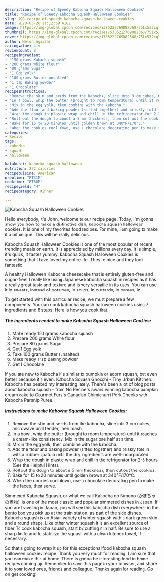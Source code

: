 ```yaml
---
description: "Recipe of Speedy Kabocha Squash Halloween Cookies"
title: "Recipe of Speedy Kabocha Squash Halloween Cookies"
slug: 798-recipe-of-speedy-kabocha-squash-halloween-cookies
date: 2020-05-26T11:12:59.418Z
image: https://img-global.cpcdn.com/recipes/5385222769082368/751x532cq70/kabocha-squash-halloween-cookies-recipe-main-photo.jpg
thumbnail: https://img-global.cpcdn.com/recipes/5385222769082368/751x532cq70/kabocha-squash-halloween-cookies-recipe-main-photo.jpg
cover: https://img-global.cpcdn.com/recipes/5385222769082368/751x532cq70/kabocha-squash-halloween-cookies-recipe-main-photo.jpg
author: Helen Aguilar
ratingvalue: 4.9
reviewcount: 8
recipeingredient:
- "150 grams Kabocha squash"
- "200 grams White flour"
- "80 grams Sugar"
- "1 Egg yolk"
- "100 grams Butter unsalted"
- "1 tsp Baking powder"
- "1 Chocolate"
recipeinstructions:
- "Remove the skin and seeds from the kabocha, slice into 3 cm cubes, microwave until tender, then mash."
- "In a bowl, whip the butter (brought to room temperature) until it reaches a cream-like consistency. Mix in the sugar one half at a time."
- "Mix in the egg yolk, then combine with the kabocha."
- "Add the flour and baking powder (sifted together) and briskly fold in with a rubber spatula until the dry ingredients are well-incorporated."
- "Wrap the dough in plastic wrap and chill in the refrigerator for 2-3 hours (See the Helpful Hints)."
- "Roll out the dough to about a 5 mm thickness, then cut out the cookies."
- "Bake for 15 to 20 minutes until golden brown at 340°F/170°C."
- "When the cookies cool down, use a chocolate decorating pen to make the faces, then serve."
categories:
- Recipe
tags:
- kabocha
- squash
- halloween

katakunci: kabocha squash halloween 
nutrition: 232 calories
recipecuisine: American
preptime: "PT31M"
cooktime: "PT60M"
recipeyield: "4"
recipecategory: Dinner

---
```



![Kabocha Squash Halloween Cookies](https://img-global.cpcdn.com/recipes/5385222769082368/751x532cq70/kabocha-squash-halloween-cookies-recipe-main-photo.jpg)

Hello everybody, it's John, welcome to our recipe page. Today, I'm gonna show you how to make a distinctive dish, kabocha squash halloween cookies. It is one of my favorites food recipes. For mine, I am going to make it a bit unique. This will be really delicious.

Kabocha Squash Halloween Cookies is one of the most popular of recent trending meals on earth. It is appreciated by millions every day. It is simple, it's quick, it tastes yummy. Kabocha Squash Halloween Cookies is something that I have loved my entire life. They're nice and they look fantastic.

A healthy Halloween Kabocha cheesecake that is entirely gluten-free and sugar-free! I really like using Japanese kabocha squash in recipes as it has a really great taste and texture and is very versatile in its uses. You can use it in sweets, instead of potatoes, in soups, in custards, in purees, in.


To get started with this particular recipe, we must prepare a few components. You can cook kabocha squash halloween cookies using 7 ingredients and 8 steps. Here is how you cook that.

<!--inarticleads1-->

##### The ingredients needed to make Kabocha Squash Halloween Cookies:

1. Make ready 150 grams Kabocha squash
1. Prepare 200 grams White flour
1. Prepare 80 grams Sugar
1. Get 1 Egg yolk
1. Take 100 grams Butter (unsalted)
1. Make ready 1 tsp Baking powder
1. Get 1 Chocolate


If you are new to Kabocha it&#39;s similar to pumpkin or acorn squash, but even better because it&#39;s even. Kabocha Squash Gnocchi - Tiny Urban Kitchen. Kabocha has peaked my interesting lately. There&#39;s been a lot of blog posts about kabocha squash - from No Recipe&#39;s award winning kabocha pumpkin cream cake to Gourmet Fury&#39;s Canadian Chimichurri Pork Cheeks with Kabocha Parsnip Puree. 

<!--inarticleads2-->

##### Instructions to make Kabocha Squash Halloween Cookies:

1. Remove the skin and seeds from the kabocha, slice into 3 cm cubes, microwave until tender, then mash.
1. In a bowl, whip the butter (brought to room temperature) until it reaches a cream-like consistency. Mix in the sugar one half at a time.
1. Mix in the egg yolk, then combine with the kabocha.
1. Add the flour and baking powder (sifted together) and briskly fold in with a rubber spatula until the dry ingredients are well-incorporated.
1. Wrap the dough in plastic wrap and chill in the refrigerator for 2-3 hours (See the Helpful Hints).
1. Roll out the dough to about a 5 mm thickness, then cut out the cookies.
1. Bake for 15 to 20 minutes until golden brown at 340°F/170°C.
1. When the cookies cool down, use a chocolate decorating pen to make the faces, then serve.


Simmered Kabocha Squash, or what we call Kabocha no Nimono (かぼちゃの煮物), is one of the most classic and popular simmered dishes in Japan. If you are traveling in Japan, you will see this kabocha dish everywhere: in the bento box you pick up at the train station, as part of the side dishes. Kabocha squash is an Asian variety of winter squash with a dark green skin and a round shape. Like other winter squash it is an excellent source of fiber To cook kabocha squash, start by cutting it in half. Be sure to use a sharp knife and to stabilize the squash with a clean kitchen towel, if necessary. 

So that's going to wrap it up for this exceptional food kabocha squash halloween cookies recipe. Thank you very much for reading. I am sure that you can make this at home. There is gonna be interesting food in home recipes coming up. Remember to save this page in your browser, and share it to your loved ones, friends and colleague. Thanks again for reading. Go on get cooking!
